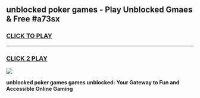 
## unblocked poker games - Play Unblocked Gmaes & Free #a73sx
<h3>
<a href="https://news.freeplayer.one?title=unblocked_poker_games&ref=03M">CLICK TO PLAY</a></h3>
<hr>

<h3>
<a href="https://news.freeplayer.one?title=unblocked_poker_games&ref=03M">CLICK 2 PLAY</a>
  
</h3>

<a href="https://news.freeplayer.one?title=unblocked_poker_games&ref=03M"><img src="https://clearcache.store/games.png"></a>


**unblocked poker games games unblocked: Your Gateway to Fun and Accessible Online Gaming**
